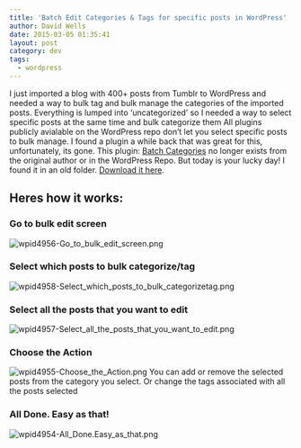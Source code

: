 ```yaml
---
title: 'Batch Edit Categories & Tags for specific posts in WordPress'
author: David Wells
date: 2015-03-05 01:35:41
layout: post
category: dev
tags:
  - wordpress
---
```


I just imported a blog with 400+ posts from Tumblr to WordPress and needed a way to bulk tag and bulk manage the categories of the imported posts. Everything is lumped into ‘uncategorized’ so I needed a way to select specific posts at the same time and bulk categorize them All plugins publicly avialable on the WordPress repo don’t let you select specific posts to bulk manage. I found a plugin a while back that was great for this, unfortunately, its gone. This plugin: [Batch Categories](https://web.archive.org/web/20130730063036/http://robm.me.uk/2006/12/13/batch-categories) no longer exists from the original author or in the WordPress Repo. But today is your lucky day! I found it in an old folder. [Download it here](http://davidwells.tv/wp-content/uploads/dl/batch-categories.zip).

## Heres how it works:

### Go to bulk edit screen

![wpid4956-Go_to_bulk_edit_screen.png](https://s3-us-west-2.amazonaws.com/assets.davidwells.io/legacy/2015/03/wpid4956-Go_to_bulk_edit_screen.png)

### Select which posts to bulk categorize/tag

![wpid4958-Select_which_posts_to_bulk_categorizetag.png](https://s3-us-west-2.amazonaws.com/assets.davidwells.io/legacy/2015/03/wpid4958-Select_which_posts_to_bulk_categorizetag.png)

### Select all the posts that you want to edit

![wpid4957-Select_all_the_posts_that_you_want_to_edit.png](https://s3-us-west-2.amazonaws.com/assets.davidwells.io/legacy/2015/03/wpid4957-Select_all_the_posts_that_you_want_to_edit.png)

### Choose the Action

![wpid4955-Choose_the_Action.png](https://s3-us-west-2.amazonaws.com/assets.davidwells.io/legacy/2015/03/wpid4955-Choose_the_Action.png) You can add or remove the selected posts from the category you select. Or change the tags associated with all the posts selected

### All Done. Easy as that!

![wpid4954-All_Done._Easy_as_that_.png](https://s3-us-west-2.amazonaws.com/assets.davidwells.io/legacy/2015/03/wpid4954-All_Done._Easy_as_that_.png)
